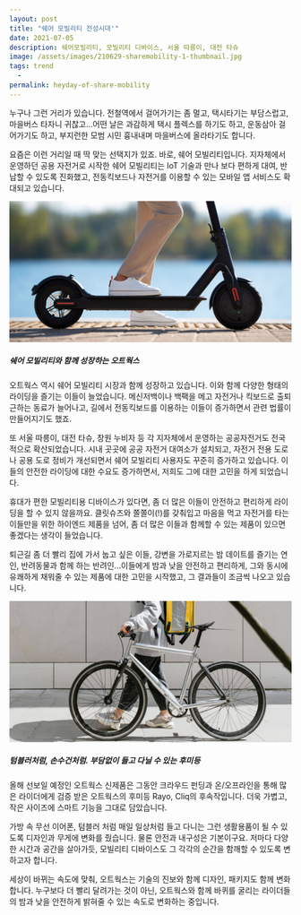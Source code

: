 ```yaml
---
layout: post
title: "쉐어 모빌리티 전성시대'"
date: 2021-07-05
description: 쉐어모빌리티, 모빌리티 디바이스, 서울 따릉이, 대전 타슈
image: /assets/images/210629-sharemobility-1-thumbnail.jpg
tags: trend
  - 
permalink: heyday-of-share-mobility
---
```


누구나 그런 거리가 있습니다. 전철역에서 걸어가기는 좀 멀고, 택시타기는 부담스럽고, 마을버스 타자니 귀찮고...어떤 날은 과감하게 택시 플렉스를 하기도 하고, 운동삼아 걸어가기도 하고, 부지런한 모범 시민 흉내내며 마을버스에 올라타기도 합니다. 

요즘은 이런 거리일 때 딱 맞는 선택지가 있죠. 바로, 쉐어 모빌리티입니다. 지자체에서 운영하던 공용 자전거로 시작한 쉐어 모빌리티는 IoT 기술과 만나 보다 편하게 대여, 반납할 수 있도록 진화했고, 전동킥보드나 자전거를 이용할 수 있는 모바일 앱 서비스도 확대되고 있습니다. 

![쉐어모빌리티는 세대를 초월하여 문화이자 트렌드로 자리잡고 있다](/assets/images/210629-sharemobility-2.jpg)

##### 쉐어 모빌리티와 함께 성장하는 오트웍스

오트웍스 역시 쉐어 모빌리티 시장과 함께 성장하고 있습니다. 이와 함께 다양한 형태의 라이딩을 즐기는 이들이 늘었습니다. 메신저백이나 백팩을 메고 자전거나 킥보드로 출퇴근하는 동료가 늘어나고, 길에서 전동킥보드를 이용하는 이들이 증가하면서 관련 법률이 만들어지기도 했죠. 

또 서울 따릉이, 대전 타슈, 창원 누비자 등 각 지자체에서 운영하는 공공자전거도 전국적으로 확산되었습니다. 시내 곳곳에 공공 자전거 대여소가 설치되고, 자전거 전용 도로나 공용 도로 정비가 개선되면서 쉐어 모빌리티 사용자도 꾸준히 증가하고 있습니다. 이들의 안전한 라이딩에 대한 수요도 증가하면서, 저희도 그에 대한 고민을 하게 되었습니다. 

휴대가 편한 모빌리티용 디바이스가 있다면, 좀 더 많은 이들이 안전하고 편리하게 라이딩을 할 수 있지 않을까요. 클릿슈즈와 쫄쫄이(!)를 갖춰입고 마음을 먹고 자전거를 타는 이들만을 위한 하이엔드 제품을 넘어, 좀 더 많은 이들과 함께할 수 있는 제품이 있으면 좋겠다는 생각이 들었습니다. 

퇴근길 좀 더 빨리 집에 가서 눕고 싶은 이들, 강변을 가로지르는 밤 데이트를 즐기는 연인, 반려동물과 함께 하는 반려인...이들에게 밤과 낮을 안전하고 편리하게, 그와 동시에 유쾌하게 채워줄 수 있는 제품에 대한 고민을 시작했고, 그 결과들이 조금씩 나오고 있습니다. 

![쉐어모빌리티는 세대를 초월하여 문화이자 트렌드로 자리잡고 있다](/assets/images/210629-sharemobility-3.jpg)

##### 텀블러처럼, 손수건처럼. 부담없이 들고 다닐 수 있는 후미등

올해 선보일 예정인 오트웍스 신제품은 그동안 크라우드 펀딩과 온/오프라인을 통해 많은 라이더에게 검증 받은 오트웍스의 후미등 Rayo, Cliq의 후속작입니다. 더욱 가볍고, 작은 사이즈에 스마트 기능을 그대로 담았습니다. 

가방 속 무선 이어폰, 텀블러 처럼 매일 일상처럼 들고 다니는 그런 생활용품이 될 수 있도록 디자인과 무게에 변화를 줬습니다. 물론 안전과 내구성은 기본이구요. 저마다 다양한 시간과 공간을 살아가듯, 모빌리티 디바이스도 그 각각의 순간을 함깨할 수 있도록 변하고자 합니다.

세상이 바뀌는 속도에 맞춰, 오트웍스는 기술의 진보와 함께 디자인, 패키지도 함께 변화합니다. 누구보다 더 빨리 달려가는 것이 아닌, 오트웍스와 함께 바퀴를 굴리는 라이더들의 밤과 낮을 안전하게 밝혀줄 수 있는 속도로 변화하는 중입니다.